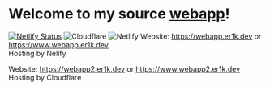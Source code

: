 # Welcome to my source [webapp](https://webapp.er1k.dev)!
[![Netlify Status](https://api.netlify.com/api/v1/badges/9fae73e5-7e4b-44d7-b2ca-0e15fc6c1f7f/deploy-status)](https://app.netlify.com/sites/happy-yonath-ae8809/deploys)
![Cloudflare](https://img.shields.io/badge/Cloudflare-F38020?style=for-the-badge&logo=Cloudflare&logoColor=white)
![Netlify](https://img.shields.io/badge/netlify-%23000000.svg?style=for-the-badge&logo=netlify&logoColor=#00C7B7) 
Website: https://webapp.er1k.dev or https://www.webapp.er1k.dev \
Hosting by Nelify 

Website: https://webapp2.er1k.dev or https://www.webapp2.er1k.dev \
Hosting by Cloudflare 
